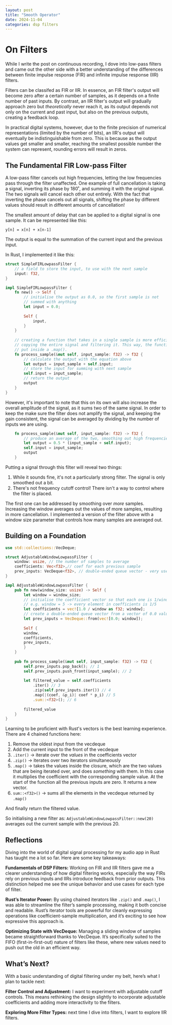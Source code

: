 ```yaml
---
layout: post
title: "Smooth Operator"
date: 2024-11-04
categories: dsp filters
---
```


# On Filters

While I write the post on continuous recording, I dove into low-pass filters and
came out the other side with a better understanding of the differences between
finite impulse response (FIR) and infinite impulse response (IIR) filters.

Filters can be classifed as FIR or IIR. In essence, an FIR filter's output will
become zero after a certain number of samples, as it depends on a finite number
of past inputs. By contrast, an IIR filter's output will gradually approach zero
but _theoretically_ never reach it, as its output depends not only on the
current and past input, but also on the previous outputs, creating a feedback
loop. 

In practical digital systems, however, due to the finite precision of numerical
representations (limited by the number of bits), an IIR's output will eventually
be indistinguishable from zero. This is because as the output values get smaller
and smaller, reaching the smallest possible number the system can represent,
rounding errors will result in zeros.

## The Fundamental FIR Low-pass Filter

A low-pass filter cancels out high frequencies, letting the low frequencies pass
through the filter unaffected. One example of full cancellation is taking a
signal, inverting its phase by 180˚, and summing it with the original signal.
The two signals will cancel each other out entirely. With the fact that
inverting the phase cancels out all signals, shifting the phase by different
values should result in different amounts of cancellation!

The smallest amount of delay that can be applied to a digital signal is one
sample. It can be represented like this:

`y[n] = x[n] + x[n-1]`

The output is equal to the summation of the current input and the previous
input.

In Rust, I implemented it like this:

```rust
struct SimpleFIRLowpassFilter {
    // a field to store the input, to use with the next sample
    input: f32,
}

impl SimpleFIRLowpassFilter {
    fn new() -> Self {
        // initialise the output as 0.0, so the first sample is not
        // summed with anything
        let input = 0.0;
        
        Self {
            input,
        }
    }
    
    // creating a function that takes in a single sample is more efficient than
    // copying the entire signal and filtering it. This way, the function can be
    // put inside a .map().
    fn process_sample(&mut self, input_sample: f32) -> f32 {
        // calculate the output with the equation above
        let output = input_sample + self.input;
        // store the input for summing with next sample
        self.input = input_sample;
        // return the output
        output
    }
}
```

However, it's important to note that this on its own will also increase the
overall amplitude of the signal, as it sums two of the same signal. In order to
keep the make sure the filter does not amplify the signal, and keeping the gain
consistent, the signal can be averaged by dividing by the number of inputs we
are using.

```rust
    fn process_sample(&mut self, input_sample: f32) -> f32 {
        // produce an average of the two, smoothing out high frequencies
        let output = 0.5 * (input_sample + self.input);
        self.input = input_sample;
        output
    }
```

Putting a signal through this filter will reveal two things:

1. While it sounds fine, it's not a particularly strong filter. The signal is
   only smoothed out a bit.
2. There's not frequency cutoff control! There isn't a way to control where the
   filter is placed.

The first one can be addressed by smoothing over _more_ samples. Increasing the
window averages out the values of more samples, resulting in more cancellation.
I implemented a version of the filter above with a window size parameter that
controls how many samples are averaged out.

## Building on a Foundation

```rust
use std::collections::VecDeque;

struct AdjustableWindowLowpassFilter {
    window: usize, // the number of samples to average
    coefficients: Vec<f32>,// coef for each previous sample
    prev_inputs: VecDeque<f32>, // double-ended queue vector - very useful!
}

impl AdjustableWindowLowpassFilter {
    pub fn new(window_size: usize) -> Self {
        let window = window_size;
        // initialise the coefficient vector so that each one is 1/window
        // e.g. window = 5 -> every element in coefficients is 1/5
        let coefficients = vec![1.0 / window as f32; window];
        // create a double-ended queue vector from a vector of 0.0 values
        let prev_inputs = VecDeque::from(vec![0.0; window]);
        
        Self {
        window,
        coefficients,
        prev_inputs,
        }
    }
    
    pub fn process_sample(&mut self, input_sample: f32) -> f32 {
        self.prev_inputs.pop_back(); // 1
        self.prev_inputs.push_front(input_sample); // 2
        
        let filtered_value = self.coefficients
            .iter() // 3
            .zip(self.prev_inputs.iter()) // 4
            .map(|(coef, &p_i)| coef * p_i) // 5
            .sum::<f32>(); // 6
        
        filtered_value
    }
}
```

Learning to be proficient with Rust's vectors is the best learning
experience. There are 4 chained functions here:

1. Remove the oldest input from the vecdeque
2. Add the current input to the front of the vecdeque
3. `.iter()` → iterate over the _values_ in the coefficients vector
4. `.zip()` → iterates over two iterators simultaneously
5. `.map()` → takes the values inside the closure, which are the two values that
   are being iterated over, and does _something_ with them. In this case it
   multiplies the coefficient with the corresponding sample value. At the start
   of the function all the previous inputs are zero. It returns a new vector.
6. `sum::<f32>()` → sums all the elements in the vecdeque returned by `.map()`

And finally return the filtered value. 

So initialising a new filter as: `AdjustableWindowLowpassFilter::new(20)`
averages out the current sample with the previous 20.

## Reflections

Diving into the world of digital signal processing for my audio app in Rust has
taught me a lot so far. Here are some key takeaways:

**Fundamentals of DSP Filters:** Working on FIR and IIR filters gave me a clearer
understanding of how digital filtering works, especially the way FIRs rely on
previous inputs and IIRs introduce feedback from prior outputs. This distinction
helped me see the unique behavior and use cases for each type of filter.

**Rust’s Iterator Power:** By using chained iterators like `.zip()` and `.map()`, I was
able to streamline the filter’s sample processing, making it both concise and
readable. Rust’s iterator tools are powerful for cleanly expressing operations
like coefficient-sample multiplication, and it’s exciting to see how expressive
this approach is.

**Optimizing State with VecDeque:** Managing a sliding window of samples became
straightforward thanks to VecDeque. It’s specifically suited to the FIFO
(first-in-first-out) nature of filters like these, where new values need to push
out the old in an efficient way.

## What’s Next?

With a basic understanding of digital filtering under my belt, here’s what I
plan to tackle next:

**Filter Control and Adjustment:** I want to experiment with adjustable cutoff
controls. This means rethinking the design slightly to incorporate adjustable
coefficients and adding more interactivity to the filters.

**Exploring More Filter Types:** next time I dive into filters, I want to
explore IIR filters.
